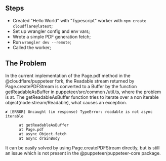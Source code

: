 
## Steps

- Created "Hello World" with "Typescript" worker with `npm create cloudflare@latest`;
- Set up wrangler config and env vars;
- Wrote a simple PDF generation fetch;
- Run `wrangler dev --remote`;
- Called the worker;

## The Problem
In the current implementation  of the Page.pdf method in the @cloudflare/puppeteer fork, the Readable stream returned by Page.createPDFStream is converted to a Buffer by the function getReadableAsBuffer in puppeteer/src/common
/util.ts, where the problem is at. The getReadableAsBuffer function tries to iterate over a non iterable object(node:stream/Readable), what causes an exception. 
```
✘ [ERROR] Uncaught (in response) TypeError: readable is not async iterable

      at getReadableAsBuffer
      at Page.pdf
      at async Object.fetch
      at async drainBody
```

It can be easily solved by using Page.createPDFStream directly, but is still an issue which is not present in the @puppeteer/puppeteer-core package.
